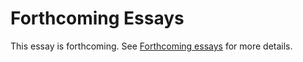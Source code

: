 Forthcoming Essays
==================

This essay is forthcoming.  See [Forthcoming essays](forthcoming-essays.html) for more details.
